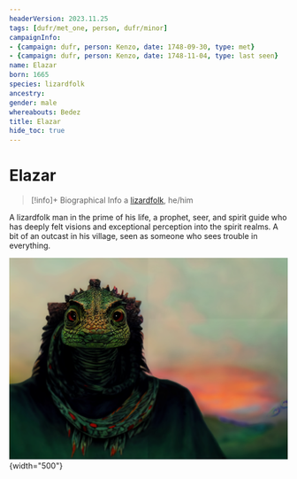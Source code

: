 ```yaml
---
headerVersion: 2023.11.25
tags: [dufr/met_one, person, dufr/minor]
campaignInfo:
- {campaign: dufr, person: Kenzo, date: 1748-09-30, type: met}
- {campaign: dufr, person: Kenzo, date: 1748-11-04, type: last seen}
name: Elazar
born: 1665
species: lizardfolk
ancestry:
gender: male
whereabouts: Bedez
title: Elazar
hide_toc: true
---
```

# Elazar
>[!info]+ Biographical Info
> a [lizardfolk](<../../species/children-of-the-embodied-gods/lizardfolk/lizardfolk.md>), he/him
> 
>> 
>> 
>> 

A lizardfolk man in the prime of his life, a prophet, seer, and spirit guide who has deeply felt visions and exceptional perception into the spirit realms. A bit of an outcast in his village, seen as someone who sees trouble in everything.

![Elazar Portrait](../../assets/elazar-portrait.png){width="500"}

